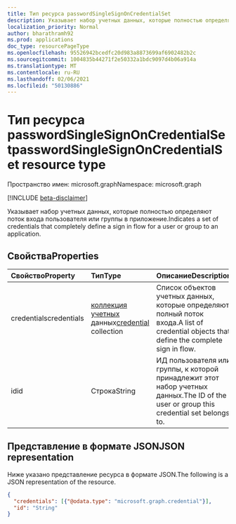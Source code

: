 ```yaml
---
title: Тип ресурса passwordSingleSignOnCredentialSet
description: Указывает набор учетных данных, которые полностью определяют поток входа пользователя или группы в приложение.
localization_priority: Normal
author: bharathramh92
ms.prod: applications
doc_type: resourcePageType
ms.openlocfilehash: 95526942bcedfc20d983a8873699af6902482b2c
ms.sourcegitcommit: 1004835b44271f2e50332a1bdc9097d4b06a914a
ms.translationtype: MT
ms.contentlocale: ru-RU
ms.lasthandoff: 02/06/2021
ms.locfileid: "50130886"
---
```

# <a name="passwordsinglesignoncredentialset-resource-type"></a><span data-ttu-id="416ee-103">Тип ресурса passwordSingleSignOnCredentialSet</span><span class="sxs-lookup"><span data-stu-id="416ee-103">passwordSingleSignOnCredentialSet resource type</span></span>

<span data-ttu-id="416ee-104">Пространство имен: microsoft.graph</span><span class="sxs-lookup"><span data-stu-id="416ee-104">Namespace: microsoft.graph</span></span>

[!INCLUDE [beta-disclaimer](../../includes/beta-disclaimer.md)]

<span data-ttu-id="416ee-105">Указывает набор учетных данных, которые полностью определяют поток входа пользователя или группы в приложение.</span><span class="sxs-lookup"><span data-stu-id="416ee-105">Indicates a set of credentials that completely define a sign in flow for a user or group to an application.</span></span>

## <a name="properties"></a><span data-ttu-id="416ee-106">Свойства</span><span class="sxs-lookup"><span data-stu-id="416ee-106">Properties</span></span>

| <span data-ttu-id="416ee-107">Свойство</span><span class="sxs-lookup"><span data-stu-id="416ee-107">Property</span></span>     | <span data-ttu-id="416ee-108">Тип</span><span class="sxs-lookup"><span data-stu-id="416ee-108">Type</span></span>        | <span data-ttu-id="416ee-109">Описание</span><span class="sxs-lookup"><span data-stu-id="416ee-109">Description</span></span> |
|:-------------|:------------|:------------|
|<span data-ttu-id="416ee-110">credentials</span><span class="sxs-lookup"><span data-stu-id="416ee-110">credentials</span></span>|<span data-ttu-id="416ee-111">[коллекция учетных](credential.md) данных</span><span class="sxs-lookup"><span data-stu-id="416ee-111">[credential](credential.md) collection</span></span>|<span data-ttu-id="416ee-112">Список объектов учетных данных, которые определяют полный поток входа.</span><span class="sxs-lookup"><span data-stu-id="416ee-112">A list of credential objects that define the complete sign in flow.</span></span>|
|<span data-ttu-id="416ee-113">id</span><span class="sxs-lookup"><span data-stu-id="416ee-113">id</span></span>|<span data-ttu-id="416ee-114">Строка</span><span class="sxs-lookup"><span data-stu-id="416ee-114">String</span></span>|<span data-ttu-id="416ee-115">ИД пользователя или группы, к которой принадлежит этот набор учетных данных.</span><span class="sxs-lookup"><span data-stu-id="416ee-115">The ID of the user or group this credential set belongs to.</span></span>|

## <a name="json-representation"></a><span data-ttu-id="416ee-116">Представление в формате JSON</span><span class="sxs-lookup"><span data-stu-id="416ee-116">JSON representation</span></span>

<span data-ttu-id="416ee-117">Ниже указано представление ресурса в формате JSON.</span><span class="sxs-lookup"><span data-stu-id="416ee-117">The following is a JSON representation of the resource.</span></span>

<!-- {
  "blockType": "resource",
  "optionalProperties": [

  ],
  "@odata.type": "microsoft.graph.passwordSingleSignOnCredentialSet",
  "baseType": null
}-->

```json
{
  "credentials": [{"@odata.type": "microsoft.graph.credential"}],
  "id": "String"
}
```

<!-- uuid: 16cd6b66-4b1a-43a1-adaf-3a886856ed98
2019-02-04 14:57:30 UTC -->
<!-- {
  "type": "#page.annotation",
  "description": "passwordSingleSignOnCredentialSet resource",
  "keywords": "",
  "section": "documentation",
  "tocPath": ""
}-->


